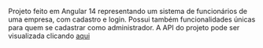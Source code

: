 Projeto feito em Angular 14 representando um sistema de funcionários de uma empresa, com cadastro e login. Possui também  funcionalidades únicas para quem se cadastrar como administrador.
A API do projeto pode ser visualizada clicando [aqui](https://github.com/lucasrcap/API_Core)
